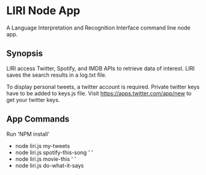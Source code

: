 # LIRI Node App
A Language Interpretation and Recognition Interface command line node app.

## Synopsis
LIRI access Twitter, Spotify, and IMDB APIs to retrieve data of interest. LIRI saves the search results in a log.txt file.

To display personal tweets, a twitter account is required. Private twitter keys have to be added to keys.js file. Visit https://apps.twitter.com/app/new to get your twitter keys.

## App Commands
Run 'NPM install'

- node liri.js my-tweets
- node liri.js spotify-this-song ' '
- node liri.js movie-this ' '
- node liri.js do-what-it-says
